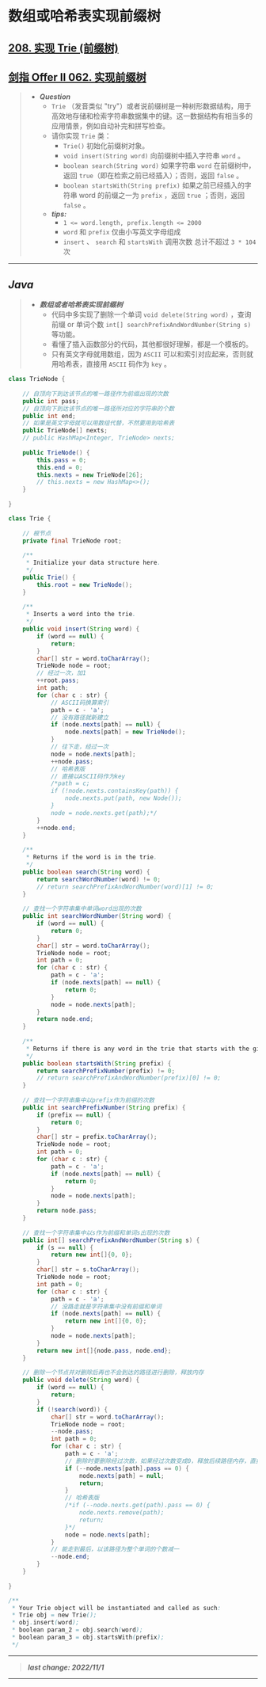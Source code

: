 # 数组或哈希表实现前缀树

## [208. 实现 Trie (前缀树)](https://leetcode-cn.com/problems/implement-trie-prefix-tree/)

## [剑指 Offer II 062. 实现前缀树](https://leetcode-cn.com/problems/QC3q1f/)

> - ***Question***
>   - `Trie` （发音类似 "try"）或者说前缀树是一种树形数据结构，用于高效地存储和检索字符串数据集中的键。这一数据结构有相当多的应用情景，例如自动补完和拼写检查。
>   - 请你实现 `Trie` 类：
>     - `Trie()` 初始化前缀树对象。
>     - `void insert(String word)` 向前缀树中插入字符串 `word` 。
>     - `boolean search(String word)` 如果字符串 `word` 在前缀树中，返回 `true`（即在检索之前已经插入）；否则，返回 `false` 。
>     - `boolean startsWith(String prefix)` 如果之前已经插入的字符串 word 的前缀之一为 `prefix` ，返回 `true` ；否则，返回 `false` 。
>   - ***tips:***
>     - `1 <= word.length, prefix.length <= 2000`
>     - `word` 和 `prefix` 仅由小写英文字母组成
>     - `insert` 、 `search` 和 `startsWith` 调用次数 总计不超过 `3 * 104` 次

---

## *Java*

> - ***数组或者哈希表实现前缀树***
>   - 代码中多实现了删除一个单词 `void delete(String word)` ，查询前缀 or 单词个数 `int[] searchPrefixAndWordNumber(String s)` 等功能。
>   - 看懂了插入函数部分的代码，其他都很好理解，都是一个模板的。
>   - 只有英文字母就用数组，因为 `ASCII` 可以和索引对应起来，否则就用哈希表，直接用 `ASCII` 码作为 `key` 。

```java
class TrieNode {
    
    // 自顶向下到达该节点的唯一路径作为前缀出现的次数
    public int pass;
    // 自顶向下到达该节点的唯一路径所对应的字符串的个数
    public int end;
    // 如果是英文字母就可以用数组代替，不然要用到哈希表
    public TrieNode[] nexts;
    // public HashMap<Integer, TrieNode> nexts;
    
    public TrieNode() {
        this.pass = 0;
        this.end = 0;
        this.nexts = new TrieNode[26];
        // this.nexts = new HashMap<>();
    }
    
}

class Trie {
    
    // 根节点
    private final TrieNode root;
    
    /**
     * Initialize your data structure here.
     */
    public Trie() {
        this.root = new TrieNode();
    }
    
    /**
     * Inserts a word into the trie.
     */
    public void insert(String word) {
        if (word == null) {
            return;
        }
        char[] str = word.toCharArray();
        TrieNode node = root;
        // 经过一次，加1
        ++root.pass;
        int path;
        for (char c : str) {
            // ASCII码换算索引
            path = c - 'a';
            // 没有路径就新建立
            if (node.nexts[path] == null) {
                node.nexts[path] = new TrieNode();
            }
            // 往下走，经过一次
            node = node.nexts[path];
            ++node.pass;
            // 哈希表版
            // 直接以ASCII码作为key
            /*path = c;
            if (!node.nexts.containsKey(path)) {
                node.nexts.put(path, new Node());
            }
            node = node.nexts.get(path);*/
        }
        ++node.end;
    }
    
    /**
     * Returns if the word is in the trie.
     */
    public boolean search(String word) {
        return searchWordNumber(word) != 0;
        // return searchPrefixAndWordNumber(word)[1] != 0;
    }
    
    // 查找一个字符串集中单词word出现的次数
    public int searchWordNumber(String word) {
        if (word == null) {
            return 0;
        }
        char[] str = word.toCharArray();
        TrieNode node = root;
        int path = 0;
        for (char c : str) {
            path = c - 'a';
            if (node.nexts[path] == null) {
                return 0;
            }
            node = node.nexts[path];
        }
        return node.end;
    }
    
    /**
     * Returns if there is any word in the trie that starts with the given prefix.
     */
    public boolean startsWith(String prefix) {
        return searchPrefixNumber(prefix) != 0;
        // return searchPrefixAndWordNumber(prefix)[0] != 0;
    }
    
    // 查找一个字符串集中以prefix作为前缀的次数
    public int searchPrefixNumber(String prefix) {
        if (prefix == null) {
            return 0;
        }
        char[] str = prefix.toCharArray();
        TrieNode node = root;
        int path = 0;
        for (char c : str) {
            path = c - 'a';
            if (node.nexts[path] == null) {
                return 0;
            }
            node = node.nexts[path];
        }
        return node.pass;
    }
    
    // 查找一个字符串集中以s作为前缀和单词s出现的次数
    public int[] searchPrefixAndWordNumber(String s) {
        if (s == null) {
            return new int[]{0, 0};
        }
        char[] str = s.toCharArray();
        TrieNode node = root;
        int path = 0;
        for (char c : str) {
            path = c - 'a';
            // 没路走就是字符串集中没有前缀和单词
            if (node.nexts[path] == null) {
                return new int[]{0, 0};
            }
            node = node.nexts[path];
        }
        return new int[]{node.pass, node.end};
    }
    
    // 删除一个节点并对删除后再也不会到达的路径进行删除，释放内存
    public void delete(String word) {
        if (word == null) {
            return;
        }
        if (!search(word)) {
            char[] str = word.toCharArray();
            TrieNode node = root;
            --node.pass;
            int path = 0;
            for (char c : str) {
                path = c - 'a';
                // 删除时要删除经过次数，如果经过次数变成0，释放后续路径内存，直接返回
                if (--node.nexts[path].pass == 0) {
                    node.nexts[path] = null;
                    return;
                }
                // 哈希表版
                /*if (--node.nexts.get(path).pass == 0) {
                    node.nexts.remove(path);
                    return;
                }*/
                node = node.nexts[path];
            }
            // 能走到最后，以该路径为整个单词的个数减一
            --node.end;
        }
    }
    
}

/**
 * Your Trie object will be instantiated and called as such:
 * Trie obj = new Trie();
 * obj.insert(word);
 * boolean param_2 = obj.search(word);
 * boolean param_3 = obj.startsWith(prefix);
 */
```

---

> ***last change: 2022/11/1***

---
